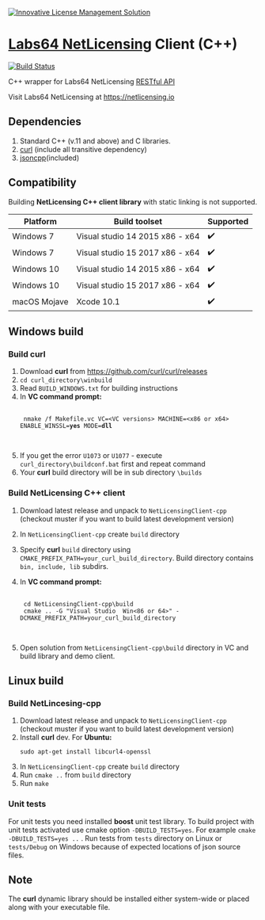 <a href="https://netlicensing.io"><img src="https://netlicensing.io/img/netlicensing-stage-twitter.jpg" alt="Innovative License Management Solution"></a>

# [Labs64 NetLicensing](https://netlicensing.io) Client (C++)

[![Build Status](https://travis-ci.org/Labs64/NetLicensingClient-cpp.svg?branch=master)](https://travis-ci.org/Labs64/NetLicensingClient-cpp)

C++ wrapper for Labs64 NetLicensing [RESTful API](http://l64.cc/nl10)

Visit Labs64 NetLicensing at https://netlicensing.io

## Dependencies
1. Standard C++ (v.11 and above) and C libraries.
2. [curl](https://github.com/curl/curl) (include all transitive dependency)
3. [jsoncpp](https://github.com/open-source-parsers/jsoncpp)(included)

## Compatibility

Building <b>NetLicensing C++ client library</b> with static linking is not supported.

Platform | Build toolset | Supported
------------ | ------------- | -------------
Windows 7 | Visual studio 14 2015 x86 - x64 | :heavy_check_mark:
Windows 7 | Visual studio 15 2017 x86 - x64 | :heavy_check_mark:
Windows 10 | Visual studio 14 2015 x86 - x64 | :heavy_check_mark:
Windows 10 | Visual studio 15 2017 x86 - x64| :heavy_check_mark:
macOS Mojave | Xcode 10.1 | :heavy_check_mark:

## Windows build

### Build curl
1. Download <b>curl</b> from https://github.com/curl/curl/releases
2. <code>cd curl_directory\winbuild</code>
3. Read <code>BUILD_WINDOWS.txt</code> for building instructions
4. In <b>VC command prompt:</b>
    <pre>
        <code>
    nmake /f Makefile.vc VC=&#60;VC versions&#62; MACHINE=&#60;x86 or x64&#62; ENABLE_WINSSL=<b>yes</b> MODE=<b>dll</b>
        </code>
    </pre>
5. If you get the error <code>U1073</code> or <code>U1077</code> - execute <code>curl_directory\buildconf.bat</code> first and repeat command
6. Your <b>curl</b> build directory will be in sub directory <code>\builds</code>

### Build NetLicensing C++ client
1. Download latest release and unpack to <code>NetLicensingClient-cpp</code> (checkout muster if you want to build latest development version)
2. In <code>NetLicensingClient-cpp</code> create <code>build</code> directory
3. Specify <b>curl</b> <code>build</code> directory using <code>CMAKE_PREFIX_PATH=your_curl_build_directory</code>. Build directory contains <code>bin, include, lib</code> subdirs.
4. In <b>VC command prompt:</b>

    <pre>
        <code>
    cd NetLicensingClient-cpp\build
    cmake .. -G "Visual Studio <VC versions> Win&#60;86 or 64&#62;" -DCMAKE_PREFIX_PATH=your_curl_build_directory
        </code>
    </pre>
5. Open solution from <code>NetLicensingClient-cpp\build</code> directory in VC and build library and demo client.

## Linux build

### Build NetLincesing-cpp
1. Download latest release and unpack to <code>NetLicensingClient-cpp</code> (checkout muster if you want to build latest development version)
2. Install <b>curl</b> dev. For <b>Ubuntu:</b>
    <pre><code>sudo apt-get install libcurl4-openssl</code></pre>
3. In <code>NetLicensingClient-cpp</code> create <code>build</code> directory
3. Run <code>cmake ..</code> from <code>build</code> directory
4. Run <code>make</code>

### Unit tests

For unit tests you need installed <b>boost</b> unit test library. To build project with unit tests activated use cmake option <code>-DBUILD_TESTS=yes</code>. For example <code>cmake -DBUILD_TESTS=yes ..</code> . Run tests from <code>tests</code> directory on Linux or <code>tests/Debug</code> on Windows because of expected locations of json source files.


## Note

The <b>curl</b> dynamic library should be installed either system-wide or placed along with your executable file.

